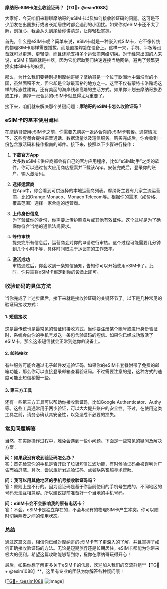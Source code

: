 **摩纳哥eSIM卡怎么收验证码？【TG💪+ @esim1088】**

大家好，今天咱们来聊聊摩纳哥的eSIM卡以及如何接收验证码的问题。这可是不少朋友在出国旅行或者长期居住时都会遇到的小困扰。如果你对eSIM卡还不太了解，别担心，我会从头到尾给你讲清楚，让你轻松掌握。

首先，什么是eSIM卡呢？简单来说，eSIM卡就是一种嵌入式SIM卡，它不像传统的物理SIM卡那样需要插拔，而是直接焊接在设备上。这样一来，手机、平板等设备就可以更薄、更轻便，而且还能支持多个运营商网络切换。对于经常出国的人来说，eSIM卡简直就是神器，因为它能帮助我们快速连接当地网络，避免了频繁更换实体SIM卡的麻烦。

那么，为什么我们要特别提到摩纳哥呢？摩纳哥是一个位于欧洲地中海沿岸的小国，虽然面积不大，但它却是全球最富裕的地方之一。这里不仅有蒙特卡洛赌场这样的标志性建筑，还有美丽的海岸线和高端的生活方式。如果你计划去摩纳哥旅游或工作，选择一张合适的eSIM卡就显得尤为重要了。

接下来，咱们就来解决那个关键问题：**摩纳哥的eSIM卡怎么收验证码？**  

### eSIM卡的基本使用流程

在摩纳哥使用eSIM卡之前，你需要先购买一张适合你的eSIM卡套餐。通常情况下，这些套餐会提供语音通话、数据流量以及短信服务。购买完成后，你会收到一份包含激活码和操作指南的邮件。接下来，按照以下步骤进行操作：

1. **下载官方App**  
   大多数eSIM卡供应商都会有自己的官方应用程序，比如“eSIM助手”之类的软件。你可以通过各大应用商店搜索并下载该App。安装完成后，登录你的账户，输入激活码。

2. **选择运营商**  
   在App中，你会看到可供选择的本地运营商列表。摩纳哥主要有几家主流运营商，比如Orange Monaco、Monaco Telecom等。根据你的需求（如价格、覆盖范围）选择一家合适的运营商。

3. **上传身份信息**  
   为了验证你的身份，你需要上传护照照片或其他有效证件。这个过程是为了确保你符合当地的通信法规要求。

4. **等待审核**  
   提交完所有信息后，运营商会对你的申请进行审核。这个过程可能需要几分钟到几个小时不等，具体时间取决于运营商的工作效率。

5. **激活成功**  
   审核通过后，你会收到一条短信通知，告知你可以开始使用eSIM卡了。此时，你只需将eSIM卡绑定到你的设备上即可。

### 收验证码的具体方法

当你完成了上述步骤后，接下来就是接收验证码的关键环节了。以下是几种常见的验证码接收方式：

#### 1. 短信接收
这是最传统也是最常见的验证码接收方式。当你要注册某个账号或进行身份验证时，系统会向你的手机号发送一条包含验证码的短信。如果你已经成功激活了eSIM卡，那么这条短信就会正常到达你的设备上。

#### 2. 邮箱接收
有些服务可能会通过电子邮件发送验证码。如果你的eSIM卡套餐附带了免费的邮箱功能，那么你可以直接登录邮箱查看验证码。不过需要注意的是，这种方式的速度可能比短信稍慢一些。

#### 3. 第三方工具
还有一些第三方工具可以帮助你接收验证码，比如Google Authenticator、Authy等。这些工具通常用于两步验证，可以大大提升账户的安全性。不过，在使用这类工具之前，请务必确认其安全性，以免造成不必要的损失。

### 常见问题解答

当然，在实际操作过程中，难免会遇到一些小问题。下面是一些常见的疑问及解决方案：

**问：如果我没有收到验证码怎么办？**  
答：首先检查你的手机是否开启了垃圾短信过滤功能，有时候验证码会被误判为广告而被屏蔽。其次，尝试重新发送验证码，或者联系客服寻求帮助。

**问：我可以用其他地区的手机号接收验证码吗？**  
答：原则上是不行的。因为验证码是基于你当前使用的手机号生成的，不同地区的号码无法互相兼容。所以建议提前准备好一个当地的手机号码。

**问：eSIM卡会不会影响我的原有电话卡？**  
答：不会。eSIM卡是独立存在的，不会与现有的物理SIM卡产生冲突。你可以随时切换两者之间的使用状态。

### 总结

通过这篇文章，相信你已经对摩纳哥的eSIM卡有了更深入的了解，并且掌握了如何正确接收验证码的方法。无论是短期旅行还是长期居住，eSIM卡都能为你带来极大的便利。希望这篇攻略能够帮到你，祝你在摩纳哥玩得开心！

最后，如果你想了解更多关于eSIM卡的信息，欢迎加入我们的交流群组**【TG💪+ @esim1088】**，这里有专业的团队为你解答各种疑问哦！  

[[TG💪+ @esim1088](https://t.me/s/esim1088) ![Image](https://i.postimg.cc/4NQfJmqS/Snipaste-2025-05-13-00-14-12.png)]